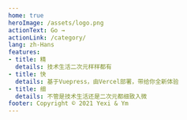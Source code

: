 ```yaml
---
home: true
heroImage: /assets/logo.png
actionText: Go →
actionLink: /category/
lang: zh-Hans
features:
- title: 精
  details: 技术生活二次元样样都有
- title: 快
  details: 基于Vuepress，由Vercel部署，带给你全新体验
- title: 细
  details: 不管是技术生活还是二次元都细致入微
footer: Copyright © 2021 Yexi & Ym
---
```

